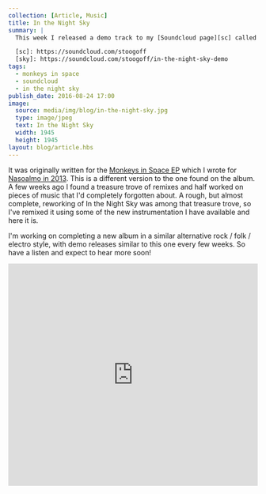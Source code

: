 ```yaml
---
collection: [Article, Music]
title: In the Night Sky
summary: |
  This week I released a demo track to my [Soundcloud page][sc] called [In the Night Sky][sky].

  [sc]: https://soundcloud.com/stoogoff
  [sky]: https://soundcloud.com/stoogoff/in-the-night-sky-demo
tags: 
  - monkeys in space
  - soundcloud
  - in the night sky
publish_date: 2016-08-24 17:00
image:
  source: media/img/blog/in-the-night-sky.jpg
  type: image/jpeg
  text: In the Night Sky
  width: 1945
  height: 1945
layout: blog/article.hbs
---
```


It was originally written for the [Monkeys in Space EP][monkeys] which I wrote for [Nasoalmo in 2013][sg]. This is a different version to the one found on the album. A few weeks ago I found a treasure trove of remixes and half worked on pieces of music that I'd completely forgotten about. A rough, but almost complete, reworking of In the Night Sky was among that treasure trove, so I've remixed it using some of the new instrumentation I have available and here it is.

I'm working on completing a new album in a similar alternative rock / folk / electro style, with demo releases similar to this one every few weeks. So have a listen and expect to hear more soon!

<iframe width="100%" height="450" scrolling="no" frameborder="no" src="https://w.soundcloud.com/player/?url=https%3A//api.soundcloud.com/tracks/279378349&amp;auto_play=false&amp;hide_related=false&amp;show_comments=true&amp;show_user=true&amp;show_reposts=false&amp;visual=true"></iframe>

[monkeys]: http://stoogoff.bandcamp.com/album/monkeys-in-space-remix
[sg]: http://www.stoogoff.com/blog/article/monkeys-in-space
